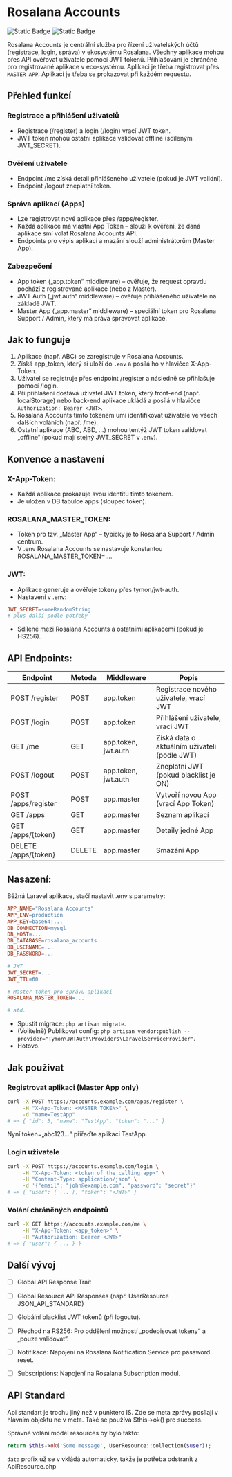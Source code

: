 # Rosalana Accounts

![Static Badge](https://img.shields.io/badge/ROSALANA-blue?style=for-the-badge)
![Static Badge](https://img.shields.io/badge/Ready_to-Deploy-green?style=for-the-badge)


Rosalana Accounts je centrální služba pro řízení uživatelských účtů (registrace, login, správa) v ekosystému Rosalana. Všechny aplikace mohou přes API ověřovat uživatele pomocí JWT tokenů. Přihlašování je chráněné pro registrované aplikace v eco-systému. Aplikaci je třeba registrovat přes `MASTER APP`. Aplikací je třeba se prokazovat při každém requestu.

## Přehled funkcí

### Registrace a přihlášení uživatelů

- Registrace (/register) a login (/login) vrací JWT token.
- JWT token mohou ostatní aplikace validovat offline (sdíleným JWT_SECRET).

### Ověření uživatele

- Endpoint /me získá detail přihlášeného uživatele (pokud je JWT validní).
- Endpoint /logout zneplatní token.

### Správa aplikací (Apps)

- Lze registrovat nové aplikace přes /apps/register.
- Každá aplikace má vlastní App Token – slouží k ověření, že daná aplikace smí volat Rosalana Accounts API.
- Endpoints pro výpis aplikací a mazání slouží administrátorům (Master App).

### Zabezpečení

- App token („app.token“ middleware) – ověřuje, že request opravdu pochází z registrované aplikace (nebo z Master).
- JWT Auth („jwt.auth“ middleware) – ověřuje přihlášeného uživatele na základě JWT.
- Master App („app.master“ middleware) – speciální token pro Rosalana Support / Admin, který má práva spravovat aplikace.

## Jak to funguje

1. Aplikace (např. ABC) se zaregistruje v Rosalana Accounts.
2. Získá app_token, který si uloží do `.env` a posílá ho v hlavičce X-App-Token.
3. Uživatel se registruje přes endpoint /register a následně se přihlašuje pomocí /login.
4. Při přihlášení dostává uživatel JWT token, který front-end (např. localStorage) nebo back-end aplikace ukládá a posílá v hlavičce `Authorization: Bearer <JWT>`.
5. Rosalana Accounts tímto tokenem umí identifikovat uživatele ve všech dalších voláních (např. /me).
6. Ostatní aplikace (ABC, ABD, …) mohou tentýž JWT token validovat „offline“ (pokud mají stejný JWT_SECRET v .env).

## Konvence a nastavení

### X-App-Token:

- Každá aplikace prokazuje svou identitu tímto tokenem.
- Je uložen v DB tabulce apps (sloupec token).

### ROSALANA_MASTER_TOKEN:

- Token pro tzv. „Master App“ – typicky je to Rosalana Support / Admin centrum.
- V .env Rosalana Accounts se nastavuje konstantou ROSALANA_MASTER_TOKEN=....

### JWT:

- Aplikace generuje a ověřuje tokeny přes tymon/jwt-auth.
- Nastavení v .env:

```makefile
JWT_SECRET=someRandomString
# plus další podle potřeby
```

- Sdílené mezi Rosalana Accounts a ostatními aplikacemi (pokud je HS256).

## API Endpoints:

| Endpoint          | Metoda | Middleware         | Popis                                              |
|-------------------|--------|--------------------|----------------------------------------------------|
| POST /register    | POST   | app.token          | Registrace nového uživatele, vrací JWT             |
| POST /login       | POST   | app.token          | Přihlášení uživatele, vrací JWT                    |
| GET /me           | GET    | app.token, jwt.auth| Získá data o aktuálním uživateli (podle JWT)       |
| POST /logout      | POST   | app.token, jwt.auth| Zneplatní JWT (pokud blacklist je ON)              |
| POST /apps/register | POST | app.master         | Vytvoří novou App (vrací App Token)                |
| GET /apps         | GET    | app.master         | Seznam aplikací                                    |
| GET /apps/{token} | GET    | app.master         | Detaily jedné App                                  |
| DELETE /apps/{token} | DELETE | app.master      | Smazání App                                        |

## Nasazení:

Běžná Laravel aplikace, stačí nastavit .env s parametry:

```makefile
APP_NAME="Rosalana Accounts"
APP_ENV=production
APP_KEY=base64:...
DB_CONNECTION=mysql
DB_HOST=...
DB_DATABASE=rosalana_accounts
DB_USERNAME=...
DB_PASSWORD=...

# JWT
JWT_SECRET=...
JWT_TTL=60

# Master token pro správu aplikací
ROSALANA_MASTER_TOKEN=...

# atd.
```

- Spustit migrace: `php artisan migrate`.
- (Volitelně) Publikovat config: `php artisan vendor:publish --provider="Tymon\JWTAuth\Providers\LaravelServiceProvider"`.
- Hotovo.

## Jak používat

### Registrovat aplikaci (Master App only)

```bash
curl -X POST https://accounts.example.com/apps/register \
     -H "X-App-Token: <MASTER TOKEN>" \
     -d "name=TestApp"
# => { "id": 5, "name": "TestApp", "token": "..." }
```

Nyní token=„abc123…“ přiřaďte aplikaci TestApp.

### Login uživatele

```bash
curl -X POST https://accounts.example.com/login \
     -H "X-App-Token: <token of the calling app>" \
     -H "Content-Type: application/json" \
     -d '{"email": "john@example.com", "password": "secret"}'
# => { "user": { ... }, "token": "<JWT>" }
```

### Volání chráněných endpointů

```bash
curl -X GET https://accounts.example.com/me \
     -H "X-App-Token: <app_token>" \
     -H "Authorization: Bearer <JWT>"
# => { "user": { ... } }
```

## Další vývoj

- [ ] Global API Response Trait
- [ ] Global Resource API Responses (např. UserResource JSON_API_STANDARD)
- [ ] Globální blacklist JWT tokenů (při logoutu).
- [ ] Přechod na RS256: Pro oddělení možností „podepisovat tokeny“ a „pouze validovat“.
- [ ] Notifikace: Napojení na Rosalana Notification Service pro password reset.
- [ ] Subscriptions: Napojení na Rosalana Subscription modul.


## API Standard
Api standart je trochu jiný než v punktero IS. Zde se meta zprávy posílají v hlavním objektu ne v meta. Také se používá $this->ok() pro success.

Správné volání model resources by bylo takto:

```php
return $this->ok('Some message', UserResource::collection($user));
```

`data` profix už se v vkládá automaticky, takže je potřeba odstranit z ApiResource.php

